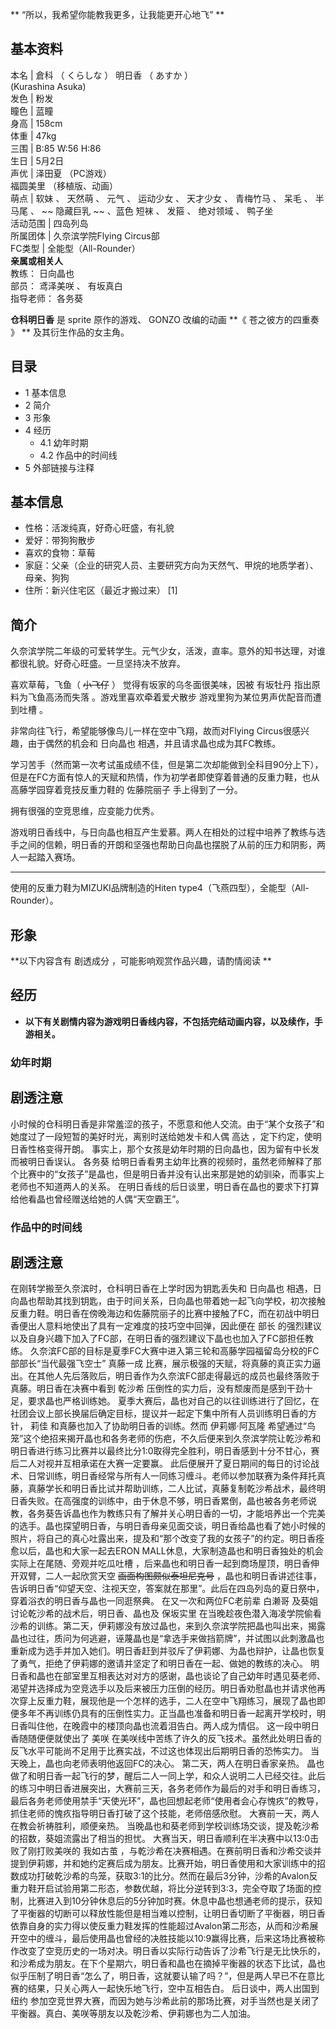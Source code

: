 ** “所以，我希望你能教我更多，让我能更开心地飞”  **

**基本资料**  
---  
本名  |  倉科  （  くらしな  ）  明日香  （  あすか  ）    
(Kurashina Asuka)  
发色  |  粉发   
瞳色  |  蓝瞳   
身高  |  158cm   
体重  |  47kg   
三围  |  B:85 W:56 H:86   
生日  |  5月2日   
声优  |  泽田夏  （PC游戏）   
福圆美里  （移植版、动画）  
萌点  |  软妹  、  天然萌  、  元气  、  运动少女  、  天才少女  、  青梅竹马  、  呆毛  、  半马尾  、 ~~ 隐藏巨乳  ~~ 、蓝色  短袜  、  发箍  、  绝对领域  、  鸭子坐   
活动范围  |  四岛列岛   
所属团体  |  久奈滨学院Flying Circus部   
FC类型  |  全能型（All-Rounder）   
**亲属或相关人**  
教练：  日向晶也  
部员：  鸢泽美咲  、  有坂真白  
指导老师：  各务葵  
  
**仓科明日香** 是  sprite  原作的游戏、  GONZO  改编的动画 **《 苍之彼方的四重奏  》 ** 及其衍生作品的女主角。

##  目录

  * 1  基本信息 
  * 2  简介 
  * 3  形象 
  * 4  经历 
    * 4.1  幼年时期 
    * 4.2  作品中的时间线 
  * 5  外部链接与注释 

##  基本信息

  * 性格：活泼纯真，好奇心旺盛，有礼貌 
  * 爱好：带狗狗散步 
  * 喜欢的食物：草莓 
  * 家庭：父亲（企业的研究人员、主要研究方向为天然气、甲烷的地质学者）、母亲、狗狗 
  * 住所：新兴住宅区（最近才搬过来）  [1] 

##  简介

久奈滨学院二年级的可爱转学生。元气少女，活泼，直率。意外的知书达理，对谁都很礼貌。好奇心旺盛。一旦坚持决不放弃。

喜欢草莓，飞鱼（ ~~小飞仔~~ ）  觉得有坂家的乌冬面很美味，因被  有坂牡丹  指出原料为飞鱼高汤而失落  。游戏里喜欢牵着爱犬散步
游戏里狗为某位男声优配音而遭到吐槽  。

非常向往飞行，希望能够像鸟儿一样在空中飞翔，故而对Flying Circus很感兴趣，由于偶然的机会和  日向晶也  相遇，并且请求晶也成为其FC教练。

学习苦手（然而第一次考试虽成绩不佳，但是第二次却能做到全科目90分上下），但是在FC方面有惊人的天赋和热情，作为初学者即使穿着普通的反重力鞋，也从高藤学园穿着竞技反重力鞋的
佐藤院丽子  手上得到了一分。

拥有很强的空竞思维，应变能力优秀。

游戏明日香线中，与日向晶也相互产生爱慕。两人在相处的过程中培养了教练与选手之间的信赖，明日香的开朗和坚强也帮助日向晶也摆脱了从前的压力和阴影，两人一起踏入赛场。

* * *

使用的反重力鞋为MIZUKI品牌制造的Hiten type4（飞燕四型），全能型（All-Rounder）。

##  形象

**以下内容含有 剧透成分  ，可能影响观赏作品兴趣，请酌情阅读 **

##  经历

  * **以下有关剧情内容为游戏明日香线内容，不包括完结动画内容，以及续作，手游相关。**

###  幼年时期

剧透注意  
---  
小时候的仓科明日香是非常羞涩的孩子，不愿意和他人交流。由于“某个女孩子”和她度过了一段短暂的美好时光，离别时送给她发卡和人偶  高达
，定下约定，使明日香性格变得开朗。  事实上，那个女孩是幼年时期的日向晶也，因为留有中长发而被明日香误认。  各务葵
给明日香看男主幼年比赛的视频时，虽然老师解释了那个比赛中的“女孩子”是晶也，但是明日香并没有认出来那是她的幼驯染，而事实上老师也不知道两人的关系。
在明日香线的后日谈里，明日香在晶也的要求下打算给他看晶也曾经赠送给她的人偶“天空霸王”。  
  
###  作品中的时间线

剧透注意  
---  
在刚转学搬至久奈滨时，仓科明日香在上学时因为钥匙丢失和  日向晶也
相遇，日向晶也帮助其找到钥匙，由于时间关系，日向晶也带着她一起飞向学校，初次接触反重力鞋。明日香在傍晚海边和佐藤院丽子的比赛中接触了FC，而在初战中明日香便出人意料地使出了具有一定难度的技巧空中回弹，因此便在
部长  的强烈建议以及自身兴趣下加入了FC部，在明日香的强烈建议下晶也也加入了FC部担任教练。
久奈滨FC部的目标是夏季FC大赛中进入第三轮和高藤学园福留岛分校的FC部部长“当代最强飞空士”  真藤一成
比赛，展示极强的天赋，将真藤的真正实力逼出。在其他人先后落败后，明日香作为久奈滨FC部走得最远的成员也最终落败于真藤。明日香在决赛中看到  乾沙希
压倒性的实力后，没有颓废而是感到干劲十足，要求晶也严格训练她。
夏季大赛后，晶也对自己的以往训练进行了回忆，在社团会议上部长换届后确定目标，提议并一起定下集中所有人员训练明日香的方针，  莉佳
和真藤也加入了协助明日香的训练。然而  伊莉娜·阿瓦隆
希望通过“鸟笼”这个绝招来揭开晶也和各务老师的伤疤，不久后便来到久奈滨学院让乾沙希和明日香进行练习比赛并以最终比分1:0取得完全胜利，明日香感到十分不甘心，赛后二人对视并互相承诺在大赛一定要赢。
此后便展开了夏日期间的每日的讨论战术、日常训练，明日香经常与所有人一同练习缠斗。老师以参加联赛为条件拜托真藤，真藤学长和明日香比试并帮助训练，二人比试，真藤复制乾沙希战术，最终明日香失败。在高强度的训练中，由于休息不够，明日香累倒，晶也被各务老师说教，各务葵告诉晶也作为教练只有了解并关心明日香的一切，才能培养出一个完美的选手。晶也探望明日香，与明日香母亲见面交谈，明日香给晶也看了她小时候的照片，将自己的真心吐露出来，提及和“那个改变了我的女孩子”的约定。明日香痊愈以后，晶也和大家一起去ERON
MALL休息，大家制造晶也和明日香独处的机会  实际上在尾随、旁观并吃瓜吐槽  ，后来晶也和明日香一起到商场屋顶，明日香伸开双臂，二人一起欣赏天空
~~画面构图颇似泰坦尼克号~~
，晶也和明日香讲述往事，告诉明日香“仰望天空、注视天空，答案就在那里”。此后在四岛列岛的夏日祭中，穿着浴衣的明日香与晶也一同逛祭典。
在又一次和两位FC老前辈  白濑哥  及葵姐讨论乾沙希的战术后，明日香、晶也及  保坂实里
在当晚趁夜色潜入海凌学院偷看沙希的训练。第二天，伊莉娜没有放过晶也，来到久奈滨学院把晶也叫出来，揭露晶也过往，质问为何逃避，诬蔑晶也是“拿选手来做挡箭牌”，并试图以此刺激晶也重新成为选手并加入她们。明日香赶到并驳斥了伊莉娜、为晶也辩护，让晶也恢复了勇气，拒绝了伊莉娜的邀请并坚定了和明日香在一起、做她的教练的决心。
明日香和晶也在部室里互相表达对对方的感谢，晶也谈论了自己幼年时遇见葵老师、渴望并选择成为空竞选手以及后来被压力压倒的经历。明日香劝慰晶也并请求他再次穿上反重力鞋，展现他是一个怎样的选手，二人在空中飞翔练习，展现了晶也即便多年不再训练仍具有的压倒性实力。正当晶也准备和明日香一起离开学校时，明日香叫住他，在晚霞中的楼顶向晶也流着泪告白。两人成为情侣。
这一段中明日香随随便便就使出了  美咲
在美咲线中苦练了许久的反飞技术。虽然此处明日香的反飞水平可能尚不足用于比赛实战，不过这也体现出后期明日香的恐怖实力。
当天晚上，晶也向老师表明他返回FC的决心。  第二天，两人在明日香家亲热。
晶也做了和明日香一起飞行的梦，醒后二人一同上学，和众人说明二人已经交往。此后的练习中明日香进展突出，大赛前三天，各务老师作为最后的对手和明日香练习，最后各务老师使用禁手“天使光环”，晶也回想起老师“使用者会心存愧疚”的教导，抓住老师的愧疚指导明日香打破了这个技能，老师倍感欣慰。
大赛前一天，两人在教会祈祷胜利，顺便亲热。  当晚晶也和葵老师到学校训练场交谈，提及乾沙希的招数，葵姐流露出了相当的担忧。
大赛当天，明日香顺利在半决赛中以13:0击败了刚打败美咲的  我如古茧
，与乾沙希在决赛相遇。在赛前明日香和沙希交谈并提到伊莉娜，并和她约定赛后成为朋友。比赛开始，明日香使用和大家训练中的招数成功打破乾沙希的鸟笼，获取3:1的比分。然而在最后3分钟，沙希的Avalon反重力鞋开启试验用第二形态，参数优越，将比分逆转到3:3，完全夺取了场面的控制，比赛进入到10分钟休息后的5分钟加时赛。休息中晶也想通老师的提示，获知了平衡器的切断可以释放性能但是相当难以控制，让明日香切断了平衡器，明日香依靠自身的实力得以使反重力鞋发挥的性能超过Avalon第二形态，从而和沙希展开空中的缠斗，最后使用晶也曾经的决胜技能以10:9赢得比赛，后来这场比赛被称作改变了空竞历史的一场对决。明日香以实际行动告诉了沙希飞行是无比快乐的，和沙希成为朋友。在下个星期六，明日香和晶也在摘掉平衡器的状态下比试，晶也似乎压制了明日香“怎么了，明日香，这就要认输了吗？”，但是两人早已不在意比赛的结果，只关心两人一起快乐地飞行，空中互相告白。
后日谈中，两人出国到  纽约  参加空竞世界大赛，而因为她与沙希此前的那场比赛，对手当然也是关闭了平衡器。真白、美咲等朋友以及乾沙希、伊莉娜也为二人加油。  
  